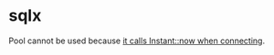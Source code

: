 # sqlx

Pool cannot be used because [it calls Instant::now when connecting](https://github.com/launchbadge/sqlx/blob/91d26bad4d5e2b05fab1c86d0fbe11586d30f29d/sqlx-core/src/pool/options.rs#L542).
